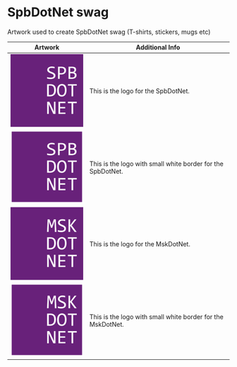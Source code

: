 # SpbDotNet swag

Artwork used to create SpbDotNet swag (T-shirts, stickers, mugs etc)

| Artwork | Additional Info |
| ------------------- |--------------------|
| [![SpbDotNet squared logo](./spbdotnet-squared-logo/spbdotnet-squared-logo-200.png)](spbdotnet-squared-logo) | This is the logo for the SpbDotNet. |
| [![SpbDotNet bordered squared logo](./spbdotnet-squared-logo-bordered/spbdotnet-squared-logo-br-200.png)](spbdotnet-squared-logo-bordered) | This is the logo with small white border for the SpbDotNet. |
| [![MskDotNet squared logo](./mskdotnet-squared-logo/mskdotnet-squared-logo-200.png)](mskdotnet-squared-logo) | This is the logo for the MskDotNet. |
| [![MskDotNet bordered squared logo](./mskdotnet-squared-logo-bordered/mskdotnet-squared-logo-br-200.png)](mskdotnet-squared-logo-bordered) | This is the logo with small white border for the MskDotNet. |
